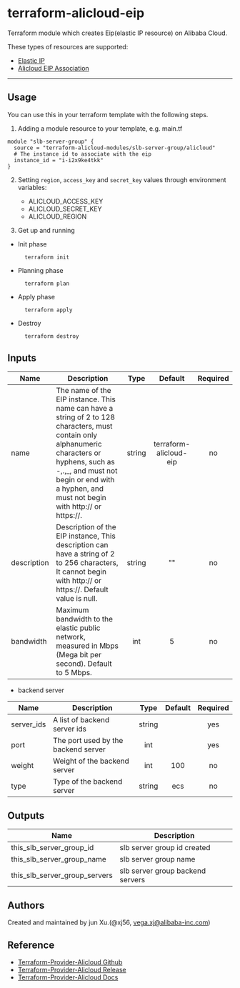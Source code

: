 # terraform-alicloud-eip
Terraform module which creates Eip(elastic IP resource) on Alibaba Cloud.

These types of resources are supported:

* [Elastic IP ](https://www.terraform.io/docs/providers/alicloud/r/eip.html)
* [Alicloud EIP Association](https://www.terraform.io/docs/providers/alicloud/r/eip_association.html)
----------------------

Usage
-----
You can use this in your terraform template with the following steps.

1. Adding a module resource to your template, e.g. main.tf

```hcl
module "slb-server-group" {
  source = "terraform-alicloud-modules/slb-server-group/alicloud"
  # The instance id to associate with the eip
  instance_id = "i-i2x9ke4tkk"
}
```

2. Setting `region`, `access_key` and `secret_key` values through environment variables:

    - ALICLOUD_ACCESS_KEY
    - ALICLOUD_SECRET_KEY
    - ALICLOUD_REGION

3. Get up and running

* Init phase

        terraform init

* Planning phase

        terraform plan

* Apply phase

        terraform apply

* Destroy

        terraform destroy

## Inputs

| Name | Description | Type | Default | Required |
|------|-------------|:----:|:-----:|:-----:|
| name  | The name of the EIP instance. This name can have a string of 2 to 128 characters, must contain only alphanumeric characters or hyphens, such as -,.,_, and must not begin or end with a hyphen, and must not begin with http:// or https://. | string  | terraform-alicloud-eip  | no |
| description  | Description of the EIP instance, This description can have a string of 2 to 256 characters, It cannot begin with http:// or https://. Default value is null. | string  |""|   no  |
|bandwidth|Maximum bandwidth to the elastic public network, measured in Mbps (Mega bit per second). Default to 5 Mbps.|int|5|no|


- backend server

| Name | Description | Type | Default | Required |
|------|-------------|:----:|:-----:|:-----:|
| server_ids  | A list of backend server ids  | string  |     | yes |
| port  | The port used by the backend server  | int  |     | yes |
| weight | Weight of the backend server | int  | 100  | no  |
| type  | Type of the backend server  | string  | ecs  | no  |
## Outputs

| Name | Description |
|------|-------------|
| this_slb_server_group_id  | slb server group id created  |
| this_slb_server_group_name  | slb server group name  |
| this_slb_server_group_servers  | slb server group backend servers  |

Authors
---------
Created and maintained by jun Xu.(@xj56, vega.xj@alibaba-inc.com)

Reference
---------
* [Terraform-Provider-Alicloud Github](https://github.com/terraform-providers/terraform-provider-alicloud)
* [Terraform-Provider-Alicloud Release](https://releases.hashicorp.com/terraform-provider-alicloud/)
* [Terraform-Provider-Alicloud Docs](https://www.terraform.io/docs/providers/alicloud/index.html)

